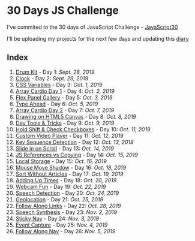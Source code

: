 # 30 Days JS Challenge

I've commited to the 30 days of JavaScript Challenge - [JavaScript30](https://javascript30.com/)

I'll be uploading my projects for the next few days and updating this [diary](https://github.com/AnaSegarra/30-days-javascript/blob/master/log.md)


## Index
1. [Drum Kit](https://github.com/AnaSegarra/30-days-javascript/tree/master/Day01-Drum-Kit) - Day 1: *Sept. 28, 2019*
2. [Clock](https://github.com/AnaSegarra/30-days-javascript/tree/master/Day02-Clock) - Day 2: *Sept. 29, 2019*
3. [CSS Variables](https://github.com/AnaSegarra/30-days-javascript/tree/master/Day03-CSS-Variables) - Day 3: *Oct. 1, 2019*
4. [Array Cardio Day 1](https://github.com/AnaSegarra/30-days-javascript/tree/master/Day04-Array-Cardio-Day1) - Day 4: *Oct. 2, 2019*
5. [Flex Panel Gallery](https://github.com/AnaSegarra/30-days-javascript/tree/master/Day05-Flex-Panel-Gallery) - Day 5: *Oct. 3, 2019*
6. [Type Ahead](https://github.com/AnaSegarra/30-days-javascript/tree/master/Day06-Type-Ahead) - Day 6: *Oct. 5, 2019*
7. [Array Cardio Day 2](https://github.com/AnaSegarra/30-days-javascript/tree/master/Day07-Array-Cardio-Day2) - Day 7: *Oct. 7, 2019*
8. [Drawing on HTML5 Canvas](https://github.com/AnaSegarra/30-days-javascript/tree/master/Day08-HTML5-Canvas) - Day 8: *Oct. 8, 2019*
9. [Dev Tools & Tricks](https://github.com/AnaSegarra/30-days-javascript/tree/master/Day09-Dev-Tools-Tricks) - Day 9: *Oct. 9, 2019* 
10. [Hold Shift & Check Checkboxes](https://github.com/AnaSegarra/30-days-javascript/tree/master/Day10-Hold-Shift%26Check-Checkboxes) - Day 10: *Oct. 11, 2019*
11. [Custom Video Player](https://github.com/AnaSegarra/30-days-javascript/tree/master/Day11-Custom-Video-Player) - Day 11: *Oct. 12, 2019*
12. [Key Sequence Detection](https://github.com/AnaSegarra/30-days-javascript/tree/master/Day12-Key-Sequence-Detection) - Day 12: *Oct. 13, 2019*
13. [Slide in on Scroll](https://github.com/AnaSegarra/30-days-javascript/tree/master/Day13-Slide-in-on-Scroll) - Day 13: *Oct. 14, 2019*
14. [JS References vs Copying](https://github.com/AnaSegarra/30-days-javascript/tree/master/Day14-Js-References-vs-Copying) - Day 14: *Oct. 15, 2019*
15. [Local Storage](https://github.com/AnaSegarra/30-days-javascript/tree/master/Day15-LocalStorage) - Day 15: *Oct. 16, 2019*
16. [Mouse Move Shadow](https://github.com/AnaSegarra/30-days-javascript/tree/master/Day16-Mouse-Move-Shadow) - Day 16: *Oct. 18, 2019*
17. [Sort Without Articles](https://github.com/AnaSegarra/30-days-javascript/tree/master/Day17-Sort-Without-Articles) - Day 17: *Oct. 19, 2019*
18. [Adding Up Times](https://github.com/AnaSegarra/30-days-javascript/tree/master/Day18-Adding-Up-Times) - Day 18: *Oct. 20, 2019*
19. [Webcam Fun](https://github.com/AnaSegarra/30-days-javascript/tree/master/Day19-Webcam-Fun) - Day 19: *Oct. 22, 2019*
20. [Speech Detection](https://github.com/AnaSegarra/30-days-javascript/tree/master/Day20-Speech-Detection) - Day 20: *Oct. 24, 2019*
21. [Geolocation](https://github.com/AnaSegarra/30-days-javascript/tree/master/Day21-Geolocation) - Day 21: *Oct. 25, 2019*
22. [Follow Along Links](https://github.com/AnaSegarra/30-days-javascript/tree/master/Day22-Follow-Along-Links) - Day 22: *Oct. 28, 2019*
23. [Speech Synthesis](https://github.com/AnaSegarra/30-days-javascript/tree/master/Day23-Speech-Synthesis) - Day 23: *Nov. 2, 2019*
24. [Sticky Nav](https://github.com/AnaSegarra/30-days-javascript/tree/master/Day24-Sticky-Nav) - Day 24: *Nov. 3, 2019*
25. [Event Capture](https://github.com/AnaSegarra/30-days-javascript/tree/master/Day25-Event-Capture) - Day 25: *Nov. 4, 2019*
26. [Follow Along Nav](https://github.com/AnaSegarra/30-days-javascript/tree/master/Day26-Follow-Along-Nav) - Day 26: *Nov. 5, 2019*
